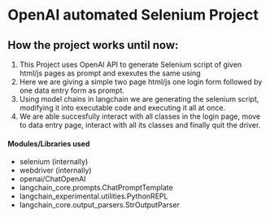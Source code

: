 # OpenAI automated Selenium Project

## How the project works until now: 

1. This Project uses OpenAI API to generate Selenium script of given html/js pages as prompt and exexutes the same using
2. Here we are giving a simple two page html/js one login form followed by one data entry form as prompt.
2. Using model chains in langchain we are generating the selenium script, modifying it into executable code and executing it all at once.
3. We are able succesfully interact with all classes in the login page, move to data entry page, interact with all its classes and finally quit the driver.


#### Modules/Libraries used
- selenium (internally)
- webdriver (internally)
- openai/ChatOpenAI
- langchain_core.prompts.ChatPromptTemplate
- langchain_experimental.utilities.PythonREPL
- langchain_core.output_parsers.StrOutputParser

